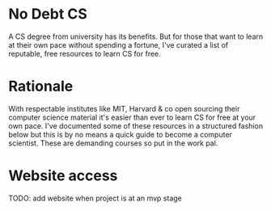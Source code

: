 # No Debt CS

A CS degree from university has its benefits. But for those that want to learn at their own pace without spending a fortune, I've curated a list of reputable, free resources to learn CS for free.

# Rationale

With respectable institutes like MIT, Harvard & co open sourcing their computer science material it's easier than ever to learn CS for free at your own pace. I've documented some of these resources in a structured fashion below but this is by no means a quick guide to become a computer scientist. These are demanding courses so put in the work pal.

# Website access

TODO: add website when project is at an mvp stage
